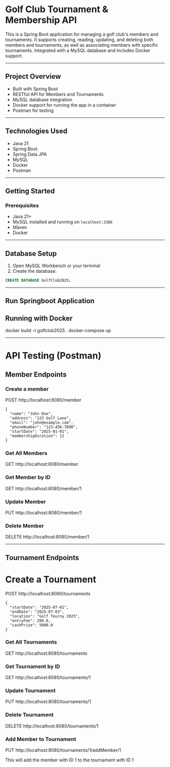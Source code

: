 # Golf Club Tournament & Membership API

This is a Spring Boot application for managing a golf club's members and tournaments. It supports creating, reading, updating, and deleting both members and tournaments, as well as associating members with specific tournaments. Integrated with a MySQL database and includes Docker support.

---

## Project Overview

- Built with Spring Boot
- RESTful API for Members and Tournaments
- MySQL database integration
- Docker support for running the app in a container
- Postman for testing

---

## Technologies Used

- Java 21
- Spring Boot
- Spring Data JPA
- MySQL
- Docker
- Postman

---

##  Getting Started

### Prerequisites

- Java 21+
- MySQL installed and running on `localhost:3306`
- Maven
- Docker

---

## Database Setup

1. Open MySQL Workbench or your terminal
2. Create the database:

```sql
CREATE DATABASE GolfClub2025;

```
___

## Run Springboot Application

## Running with Docker

docker build -t golfclub2025 .
docker-compose up

---
# API Testing (Postman)

## Member Endpoints

### Create a member

POST http://localhost:8080/member

```
{
  "name": "John Doe",
  "address": "123 Golf Lane",
  "email": "john@example.com",
  "phoneNumber": "123-456-7890",
  "startDate": "2025-01-01",
  "membershipDuration": 12
}
```
### Get All Members

GET http://localhost:8080/member

### Get Member by ID

GET http://localhost:8080/member/1

### Update Member

PUT http://localhost:8080/member/1

### Delete Member

DELETE http://localhost:8080/member/1

---

## Tournament Endpoints
# Create a Tournament

POST http://localhost:8080/tournaments

```
{
  "startDate": "2025-07-01",
  "endDate": "2025-07-03",
  "location": "Golf Tourny 2025",
  "entryFee": 200.0,
  "cashPrize": 5000.0
}
```

### Get All Tournaments

GET http://localhost:8080/tournaments

### Get Tournament by ID

GET http://localhost:8080/tournaments/1

### Update Tournament

PUT http://localhost:8080/tournaments/1

### Delete Tournament

DELETE http://localhost:8080/tournaments/1

### Add Member to Tournament
PUT http://localhost:8080/tournaments/1/addMember/1

This will add the member with ID 1 to the tournament with ID 1

